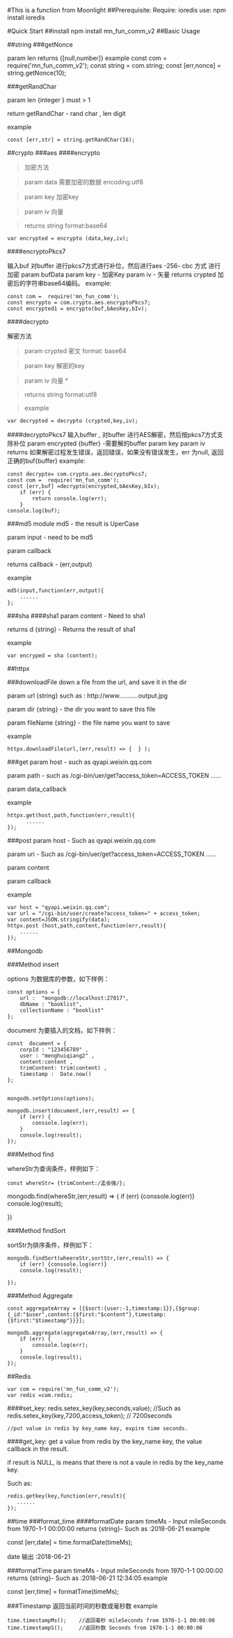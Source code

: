 #This is a function from Moonlight
##Prerequisite:
    Require: ioredis use: npm install ioredis

#Quick Start
##install
    npm install mn_fun_comm_v2
##Basic Usage

##string
###getNonce

param len
returns {[null,number]}
example
    const com = require('mn_fun_comm_v2');
    const string = com.string;
    const [err,nonce] = string.getNonce(10);

###getRandChar



param len {integer } must > 1

return getRandChar - rand char , len digit

example

    const [err,str] = string.getRandChar(16);




##crypto
###aes
####encrypto
>加密方法

>param data     需要加密的数据 encoding:utf8

>param key 加密key

>param iv       向量

>returns string  format:base64

    var encrypted = encrypto (data,key,iv);

####encryptoPkcs7

输入buf   对buffer 进行pkcs7方式进行补位，然后进行aes -256- cbc 方式
进行加密
param bufData
param key  - 加密Key
param iv  - 矢量
returns crypted   加密后的字符串base64编码。
example:

    const com =  require('mn_fun_comm');
    const encrypto = com.crypto.aes.encryptoPkcs7;
    const encrypted1 = encrypto(buf,bAesKey,bIv);



####decrypto

解密方法

>param crypted  密文  format: base64

>param key      解密的key

>param iv       向量 *

>returns string  format:utf8

>example

    var decrypted = decrypto (crypted,key,iv);

####decryptoPkcs7
输入buffer ,  对buffer 进行AES解密，然后按pkcs7方式支除补位
param encrypted  {buffer} -需要解的buffer
param key
param iv
returns 如果解密过程发生错误，返回错误，如果没有错误发生，err 为null, 返回正确的buf{buffer}
example:

    const decrypto= com.crypto.aes.decryptoPkcs7;
    const com =  require('mn_fun_comm');
    const [err,buf] =decrypto(encrypted,bAesKey,bIv);
        if (err) {
            return console.log(err);
        }
    console.log(buf);


###md5
module md5   - the result is UperCase

param input - need to be md5

param callback

returns callback - (err,output)

example

    md5(input,function(err,output){
        ......
    };




###sha
####sha1
param content - Need to sha1

returns d {string} - Returns  the result of sha1

example

    var encryped = sha (content);

##httpx


###downloadFile
down a file from the url, and save it in the dir

param url {string}    such as : http://www...........output.jpg

param dir {string}   - the dir you want to save this file

param fileName {string} - the file name you want to save

example

    httpx.downloadFile(url,(err,result) => {  } );


###get
param host - such as  qyapi.weixin.qq.com

param path   - such as /cgi-bin/uer/get?access_token=ACCESS_TOKEN ......

param data_callback

example

    httpx.get(host,path,function(err,result){
          ......
    });


###post
param host - Such as  qyapi.weixin.qq.com

param uri - Such as /cgi-bin/uer/get?access_token=ACCESS_TOKEN ......

param content

param callback

example

    var host = "qyapi.weixin.qq.com";
    var url = "/cgi-bin/user/create?access_token=" + access_token;
    var content=JSON.stringify(data);
    httpx.post (host,path,content,function(err,result){
        ......
    });

##Mongodb

###Method insert

options 为数据库的参数，如下样例：

    const options = {
        url :  "mongodb://localhost:27017",
        dbName : "booklist",
        collectionName : "booklist"
    };

document 为要插入的文档，如下样例：

    const  document = {
        corpId : "123456789" ,
        user : "menghuiqiang2" ,
        content:content ,
        trimContent: trim(content) ,
        timestamp :  Date.now()
    };


    mongodb.setOptions(options);

    mongodb.insert(document,(err,result) => {
        if (err) {
            conssole.log(err);
        }
        console.log(result);
    });
###Method find

whereStr为查询条件，样例如下：

    const whereStr= {trimContent:/孟会强/};


   mongodb.find(whereStr,(err,result) => {
       if (err) {conssole.log(err)}
       console.log(result);

   })

###Method findSort

sortStr为排序条件，样例如下：


    mongodb.findSort(wheereStr,sortStr,(err,result) => {
        if (err) {conssole.log(err)}
        console.log(result);

    });

###Method Aggregate

    const aggregateArray = [{$sort:{user:-1,timestamp:1}},{$group:{_id:"$user",content:{$first:"$content"},timestamp:{$first:"$timestamp"}}}];

    mongodb.aggregate(aggregateArray,(err,result) => {
        if (err) {
            conssole.log(err);
        }
        console.log(result);
    });

##Redis


    var com = require('mn_fun_comm_v2');
    var redis =com.redis;

####set_key:
    redis.setex_key(key,seconds,value);    //Such as redis.setex_key(key,7200,access_token);     // 7200seconds

    //put value in redis by key_name key, expire time seconds.

####get_key:
get a value from redis by the key_name key, the value callback in the result.

if result is NULL, is means that there is not a vaule in redis by the key_name key.

Such as:

    redis.getkey(key,function(err,result){
       ......
    });

##time
###format_time
####formatDate
param timeMs - Input mileSeconds from 1970-1-1 00:00:00
returns {string}- Such as :2018-06-21
example

   const [err,date] = time.formatDate(timeMs);

date 输出 :2018-06-21

###formatTime
param timeMs - Input mileSeconds from 1970-1-1 00:00:00
returns {string}- Such as :2018-06-21 12:34:05
example

   const [err,time] = formatTime(timeMs);

###Timestamp
返回当前时间的秒数或毫秒数
example

    time.timestampMs();    //返回毫秒 mileSeconds from 1970-1-1 00:00:00
    time.timestampS();     //返回秒数 Seconds from 1970-1-1 00:00:00   